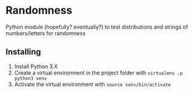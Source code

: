 # Randomness
Python module (hopefully? eventually?) to test distributions and strings of 
numbers/letters for randomness

## Installing
1) Install Python 3.X
1) Create a virtual environment in the project folder with `virtualenv -p python3 venv`
1) Activate the virtual environment with `source venv/bin/activate`